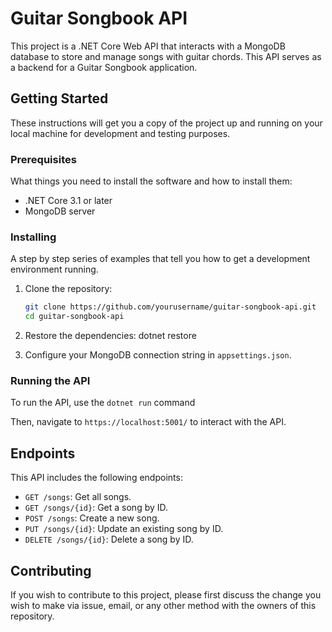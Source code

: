 # Guitar Songbook API

This project is a .NET Core Web API that interacts with a MongoDB database to store and manage songs with guitar chords. This API serves as a backend for a Guitar Songbook application.

## Getting Started

These instructions will get you a copy of the project up and running on your local machine for development and testing purposes.

### Prerequisites

What things you need to install the software and how to install them:

- .NET Core 3.1 or later
- MongoDB server

### Installing

A step by step series of examples that tell you how to get a development environment running.

1. Clone the repository:

   ```bash
   git clone https://github.com/yourusername/guitar-songbook-api.git
   cd guitar-songbook-api
2. Restore the dependencies:
   dotnet restore
3. Configure your MongoDB connection string in `appsettings.json`.

### Running the API

To run the API, use the `dotnet run` command

Then, navigate to `https://localhost:5001/` to interact with the API.

## Endpoints

This API includes the following endpoints:

- `GET /songs`: Get all songs.
- `GET /songs/{id}`: Get a song by ID.
- `POST /songs`: Create a new song.
- `PUT /songs/{id}`: Update an existing song by ID.
- `DELETE /songs/{id}`: Delete a song by ID.

## Contributing

If you wish to contribute to this project, please first discuss the change you wish to make via issue, email, or any other method with the owners of this repository.


